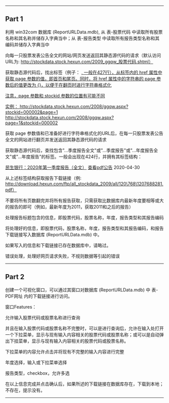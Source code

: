 
---


## Part 1

利用 win32com 数据库 (ReportURLData.mdb), 从 表-股票代码 中读取所有股票名称和其名称并储存入字典当中；从 表-报告类型 中读取所有报告类型名称和其编码并储存入字典当中

向每一只股票发表公告全文的网站/网页发送返回其静态源代码的请求（默认访问URL为: http://stockdata.stock.hexun.com/2009_ggqw_股票代码.shtml）

获取静态源代码后，找出标签（例子： <a href="/2008/ggqw.aspx?page=1&stockid=000002">, 一般在427行），从标签内的 href 属性中获取 page 参数的值，即首页和尾页。同时，将 href 属性中的字符串的 page 参数后的值更改为 {}，以便于在翻页时进行字符串格式化

注意，page 参数和 stockid 参数的位置有可能不同

实例：
http://stockdata.stock.hexun.com/2008/ggqw.aspx?stockid=000002&page=1
http://stockdata.stock.hexun.com/2008/ggqw.aspx?page=1&stockid=000002

获取 page 参数值和已准备好进行字符串格式化的URL后，在每一只股票发表公告全文的网站进行翻页并发送返回其静态源代码的请求

获取静态源代码后，查找包含"...季度报告全文"或"...季度报告"或"...年度报告全文"或"...年度报告"的标签。一般会出现在424行，并拥有其标签结构：

<tr>
    <td class="add2">
        <a target="_blank" href="http://stockdata.stock.hexun.com/txt/stock_detail_txt_1207688281.shtml">民生银行：2020年第一季度报告（全文）</a>
    </td>
    <td class="add2_1">
        <a target="_blank" href="http://download.hexun.com/ftp/all_stockdata_2009/all/120\768\1207688281.pdf">查看pdf公告</a>
    </td>
    <td class="add2_1">2020-04-30</td>
</tr>

从上述标签结构获取报告下载链接（例: http://download.hexun.com/ftp/all_stockdata_2009/all/120\768\1207688281.pdf）

不要将所有页数翻完并将所有报告获取，只需获取比数据库内最新年度要相等或大的报告的即可（例如，最新年度为2011，获取2011和之后的报告）

处理报告标题包含的信息，即股票代码，股票名称，年度，报告类型和其报告编码

将处理好的信息，即股票代码，股票名称，年度，报告类型和其报告编码，和报告下载链接写入数据库 (ReportURLData.mdb) 中。

如果写入的信息和下载链接已存在数据库中，请略过。

错误处理，处理好网页请求失败，不规则数据等引起的错误

---


## Part 2

创建一个可视化窗口，可以通过其窗口对数据库 (ReportURLData.mdb) 中 表-PDF网址 内的下载链接进行访问。

窗口Features：

允许输入股票代码或股票名称进行查询

并且在输入股票代码或股票名称不完整时，可以是进行查询后，允许在输入处打开一个下拉菜单，显示与现有输入内容相关的股票代码或股票名称；或可以是自动弹出下挂菜单，显示与现有输入内容相关的股票代码或股票名称。

下拉菜单的内容允许点击并将现有不完整的输入内容进行完整

年度选择，输入或下拉菜单选择

报告类型，checkbox，允许多选

在以上信息完成并点击确认后，如果所述的下载链接在数据库存在，下载到本地；不存在，提示没有。


---

